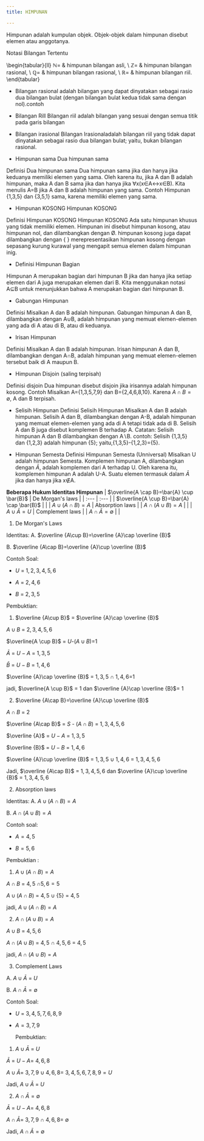 ```yaml
---
title: HIMPUNAN

---
```


Himpunan adalah kumpulan objek. Objek-objek dalam himpunan disebut elemen atau anggotanya.

Notasi Bilangan Tertentu

\begin{tabular}{ll}
$\mathbb{N}=$ & himpunan bilangan asli, \\
$\mathbb{Z}=$ & himpunan bilangan rasional, \\
$\mathbb{Q}=$ & himpunan bilangan rasional, \\
$\mathbb{R}=$ & himpunan bilangan riil.
\end{tabular}

* Bilangan rasional adalah bilangan yang dapat dinyatakan sebagai rasio dua bilangan bulat (dengan bilangan bulat kedua tidak sama dengan nol).contoh

* Bilangan Rill
Bilangan riil adalah bilangan yang sesuai dengan semua titik pada garis bilangan

* Bilangan irasional 
Bilangan Irasionaladalah bilangan riil yang tidak dapat dinyatakan sebagai rasio dua bilangan bulat; yaitu, bukan bilangan rasional.


* Himpunan sama Dua himpunan sama

Definisi Dua himpunan sama Dua himpunan sama jika dan hanya jika keduanya memiliki elemen yang sama. Oleh karena itu, jika A dan B adalah himpunan, maka A dan B sama jika dan hanya jika ∀x(x∈A↔x∈B). Kita menulis A=B jika A dan B adalah himpunan yang sama.
Contoh Himpunan {1,3,5} dan {3,5,1} sama, karena memiliki elemen yang sama.

* Himpunan KOSONG Himpunan KOSONG

Definisi Himpunan KOSONG Himpunan KOSONG Ada satu himpunan khusus yang tidak memiliki elemen. Himpunan ini disebut himpunan kosong, atau himpunan nol, dan dilambangkan dengan Ø. himpunan kosong juga dapat dilambangkan dengan { } merepresentasikan himpunan kosong dengan sepasang kurung kurawal yang mengapit semua elemen dalam himpunan inig.

* Definisi Himpunan Bagian

Himpunan A merupakan bagian dari himpunan B jika dan hanya jika setiap elemen dari A juga merupakan elemen dari B. Kita menggunakan notasi A⊆B untuk menunjukkan bahwa A merupakan bagian dari himpunan B.

* Gabungan Himpunan

Definisi Misalkan A dan B adalah himpunan. Gabungan himpunan A dan B, dilambangkan dengan A∪B, adalah himpunan yang memuat elemen-elemen yang ada di A atau di B, atau di keduanya.

* Irisan Himpunan

Definisi Misalkan A dan B adalah himpunan. Irisan himpunan A dan B, dilambangkan dengan A∩B, adalah himpunan yang memuat elemen-elemen tersebut baik di A maupun B.

*  Himpunan Disjoin (saling terpisah)

Definisi disjoin Dua himpunan disebut disjoin jika irisannya adalah himpunan kosong.
Contoh Misalkan A={1,3,5,7,9} dan B={2,4,6,8,10}. Karena $A \cap B=∅$, A dan B terpisah.

* Selisih Himpunan
Definisi Selisih Himpunan Misalkan A dan B adalah himpunan. Selisih A dan B, dilambangkan dengan A-B, adalah himpunan yang memuat elemen-elemen yang ada di A tetapi tidak ada di B. Selisih A dan B juga disebut komplemen B terhadap A.
Catatan: Selisih himpunan A dan B dilambangkan dengan A∖B.
contoh:
Selisih {1,3,5} dan {1,2,3} adalah himpunan {5}; yaitu,{1,3,5}-{1,2,3}={5}.

* Himpunan Semesta
Definisi Himpunan Semesta (Unniversal) Misalkan U adalah himpunan Semesta. Komplemen himpunan A, dilambangkan dengan $\bar{A}$, adalah komplemen dari A terhadap U. Oleh karena itu, komplemen himpunan A adalah U-A.
Suatu elemen termasuk dalam $\bar{A}$ jika dan hanya jika x∉A.

**Beberapa Hukum Identitas Himpunan**
| $\overline{A \cap B}=\bar{A} \cup \bar{B}$ | De Morgan's laws |
| :--- | :--- |
| $\overline{A \cup B}=\bar{A} \cap \bar{B}$ |  |
| $A \cup(A \cap B)=A$ | Absorption laws |
| $A \cap(A \cup B)=A$ |  |
| $A \cup \bar{A}=U$ | Complement laws |
| $A \cap \bar{A}=\emptyset$ |  |

1. De Morgan's Laws

Identitas:
A.  $\overline {A\cup B}=\overline {A}\cap \overline {B}$

B. $\overline {A\cap B}=\overline {A}\cup \overline {B}$

Contoh Soal:

* $U$ = $1,2,3,4,5,6$

* $A$ = $2,4,6$

* $B$ = $2,3,5$

Pembuktian:

 1.  $\overline {A\cup B}$ = $\overline {A}\cap \overline {B}$
 
   $A \cup B$ = $2,3,4,5,6$
   
   $\overline{A \cup B}$ = $U$-$(A \cup B)$=$1$
   
   $\bar{A}$ = $U-A$ = $1,3,5$
   
   $\bar{B}$ = $U-B$ = $1,4,6$
   
   $\overline {A}\cap \overline {B}$ = $1,3,5$ $\cap$ $1,4,6$=$1$
   
   jadi, $\overline{A \cup B}$ = $1$ dan  $\overline {A}\cap \overline {B}$= $1$
   
   2. $\overline {A\cap B}=\overline {A}\cup \overline {B}$
   
$A \cap B$ = $2$
    
$\overline {A\cap B}$ = $S$ - $(A \cap B)$ = $1,3,4,5,6$

$\overline {A}$ = $U-A$ = $1,3,5$
     
$\overline {B}$ = $U-B$ = $1,4,6$
     
$\overline {A}\cup \overline {B}$ = $1,3,5$ $\cup$ $1,4,6$ = $1,3,4,5,6$ 

Jadi,  $\overline {A\cap B}$ = $1,3,4,5,6$ dan $\overline {A}\cup \overline {B}$ =  $1,3,4,5,6$
    
2. Absorption laws 

 Identitas:
A.  $A \cup(A \cap B)=A$

B. $A \cap(A \cup B)=A$

 Contoh soal:
 
 * $A = 4,5$
 
 * $B = 5,6$

 Pembuktian : 
 
1. $A \cup(A \cap B)=A$
 
$A \cap B$ = $4,5$  $\cap{5,6} = 5$
 
$A \cup(A \cap B)$ = $4,5$ $\cup$ {5} = $4,5$
 
jadi, $A \cup(A \cap B)=A$

2. $A \cap(A \cup B)=A$

$A \cup B$ = $4,5,6$
     
$A \cap(A \cup B)$ = $4,5$ $\cap$ $4,5,6$ = $4,5$
     
jadi, $A \cap(A \cup B)=A$
    
 
3. Complement Laws


A. $A \cup \bar{A}$ = $U$


B. $A \cap \bar{A}=\emptyset$


Contoh Soal:
* $U$ = $3,4,5,7,6,8,9$
* $A=3,7,9$
    
    Pembuktian:

1. $A \cup \bar{A}$ = $U$

$\bar{A}$ = $U-A=$ $4,6,8$
    
$A \cup \bar{A}=$ $3,7,9$ $\cup$ $4,6,8=$ $3,4,5,6,7,8,9=U$
     
Jadi, $A \cup \bar{A}$ = $U$
      
2. $A \cap \bar{A}=\emptyset$ 
    
$\bar{A}$ = $U-A=$ $4,6,8$
     
$A \cap \bar{A}=$ $3,7,9$ $\cap$ $4,6,8=$ $\emptyset$
    
Jadi, $A \cap \bar{A}=\emptyset$
      
    
